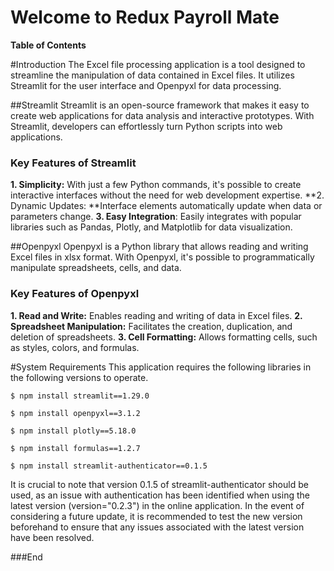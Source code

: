 # Welcome to Redux Payroll Mate

**Table of Contents**

#Introduction
The Excel file processing application is a tool designed to streamline the manipulation of data contained in Excel files. It utilizes Streamlit for the user interface and Openpyxl for data processing.

##Streamlit
Streamlit is an open-source framework that makes it easy to create web applications for data analysis and interactive prototypes. With Streamlit, developers can effortlessly turn Python scripts into web applications.

###  Key Features of Streamlit
**1. Simplicity:** With just a few Python commands, it's possible to create interactive interfaces without the need for web development expertise.
**2. Dynamic Updates: **Interface elements automatically update when data or parameters change.
**3. Easy Integration**: Easily integrates with popular libraries such as Pandas, Plotly, and Matplotlib for data visualization.

##Openpyxl
Openpyxl is a Python library that allows reading and writing Excel files in xlsx format. With Openpyxl, it's possible to programmatically manipulate spreadsheets, cells, and data.

###  Key Features of Openpyxl
**1. Read and Write:** Enables reading and writing of data in Excel files.
**2. Spreadsheet Manipulation:** Facilitates the creation, duplication, and deletion of spreadsheets.
**3. Cell Formatting:** Allows formatting cells, such as styles, colors, and formulas.

#System Requirements
This application requires the following libraries in the following versions to operate.

`$ npm install streamlit==1.29.0`

`$ npm install openpyxl==3.1.2`

`$ npm install plotly==5.18.0`

`$ npm install formulas==1.2.7`

`$ npm install streamlit-authenticator==0.1.5`


It is crucial to note that version 0.1.5 of streamlit-authenticator should be used, as an issue with authentication has been identified when using the latest version (version="0.2.3") in the online application. In the event of considering a future update, it is recommended to test the new version beforehand to ensure that any issues associated with the latest version have been resolved.


###End
